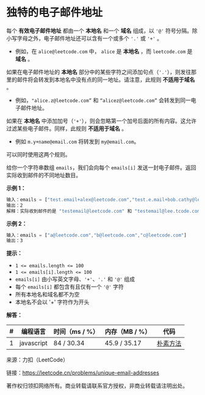 # 独特的电子邮件地址

每个 **有效电子邮件地址** 都由一个 **本地名** 和一个 **域名** 组成，以 `'@'` 符号分隔。除小写字母之外，电子邮件地址还可以含有一个或多个 `'.'` 或 `'+'` 。

- 例如，在 `alice@leetcode.com` 中， `alice` 是 **本地名** ，而 `leetcode.com` 是 **域名** 。

如果在电子邮件地址的 **本地名** 部分中的某些字符之间添加句点（`'.'`），则发往那里的邮件将会转发到本地名中没有点的同一地址。请注意，此规则 **不适用于域名** 。

- 例如，`"alice.z@leetcode.com”` 和 `“alicez@leetcode.com”` 会转发到同一电子邮件地址。

如果在 **本地名** 中添加加号（`'+'`），则会忽略第一个加号后面的所有内容。这允许过滤某些电子邮件。同样，此规则 **不适用于域名** 。

- 例如 `m.y+name@email.com` 将转发到 `my@email.com`。

可以同时使用这两个规则。

给你一个字符串数组 `emails`，我们会向每个 `emails[i]` 发送一封电子邮件。返回实际收到邮件的不同地址数目。

**示例 1：**

``` javascript
输入：emails = ["test.email+alex@leetcode.com","test.e.mail+bob.cathy@leetcode.com","testemail+david@lee.tcode.com"]
输出：2
解释：实际收到邮件的是 "testemail@leetcode.com" 和 "testemail@lee.tcode.com"。
```

**示例 2：**

``` javascript
输入：emails = ["a@leetcode.com","b@leetcode.com","c@leetcode.com"]
输出：3
```

**提示：**

- `1 <= emails.length <= 100`
- `1 <= emails[i].length <= 100`
- `emails[i]` 由小写英文字母、`'+'`、`'.'` 和 `'@'` 组成
- 每个 `emails[i]` 都包含有且仅有一个 `'@'` 字符
- 所有本地名和域名都不为空
- 本地名不会以 '+' 字符作为开头

**解答：**

**#**|**编程语言**|**时间（ms / %）**|**内存（MB / %）**|**代码**
--|--|--|--|--
1|javascript|84 / 30.34|45.9 / 35.17|[朴素方法](./javascript/ac_v1.js)

来源：力扣（LeetCode）

链接：https://leetcode.cn/problems/unique-email-addresses

著作权归领扣网络所有。商业转载请联系官方授权，非商业转载请注明出处。
